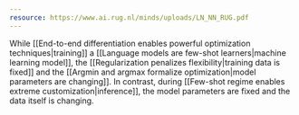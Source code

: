 ```yaml
---
resource: https://www.ai.rug.nl/minds/uploads/LN_NN_RUG.pdf
---
```


While [[End-to-end differentiation enables powerful optimization techniques|training]] a [[Language models are few-shot learners|machine learning model]], the [[Regularization penalizes flexibility|training data is fixed]] and the [[Argmin and argmax formalize optimization|model parameters are changing]]. In contrast, during [[Few-shot regime enables extreme customization|inference]], the model parameters are fixed and the data itself is changing.